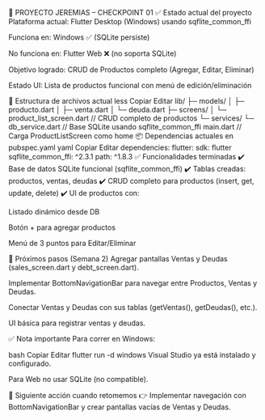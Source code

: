📝 PROYECTO JEREMIAS – CHECKPOINT 01
✅ Estado actual del proyecto
Plataforma actual: Flutter Desktop (Windows) usando sqflite_common_ffi

Funciona en: Windows ✅ (SQLite persiste)

No funciona en: Flutter Web ❌ (no soporta SQLite)

Objetivo logrado: CRUD de Productos completo (Agregar, Editar, Eliminar)

Estado UI: Lista de productos funcional con menú de edición/eliminación

📂 Estructura de archivos actual
less
Copiar
Editar
lib/
 ├─ models/
 │   ├─ producto.dart
 │   ├─ venta.dart
 │   └─ deuda.dart
 ├─ screens/
 │   └─ product_list_screen.dart   // CRUD completo de productos
 └─ services/
     └─ db_service.dart           // Base SQLite usando sqflite_common_ffi
main.dart                         // Carga ProductListScreen como home
📦 Dependencias actuales en pubspec.yaml
yaml
Copiar
Editar
dependencies:
  flutter:
    sdk: flutter
  sqflite_common_ffi: ^2.3.1
  path: ^1.8.3
✅ Funcionalidades terminadas
✔️ Base de datos SQLite funcional (sqflite_common_ffi)
✔️ Tablas creadas: productos, ventas, deudas
✔️ CRUD completo para productos (insert, get, update, delete)
✔️ UI de productos con:

Listado dinámico desde DB

Botón + para agregar productos

Menú de 3 puntos para Editar/Eliminar

🎯 Próximos pasos (Semana 2)
Agregar pantallas Ventas y Deudas (sales_screen.dart y debt_screen.dart).

Implementar BottomNavigationBar para navegar entre Productos, Ventas y Deudas.

Conectar Ventas y Deudas con sus tablas (getVentas(), getDeudas(), etc.).

UI básica para registrar ventas y deudas.

✅ Nota importante
Para correr en Windows:

bash
Copiar
Editar
flutter run -d windows
Visual Studio ya está instalado y configurado.

Para Web no usar SQLite (no compatible).

🚀 Siguiente acción cuando retomemos
👉 Implementar navegación con BottomNavigationBar y crear pantallas vacías de Ventas y Deudas.